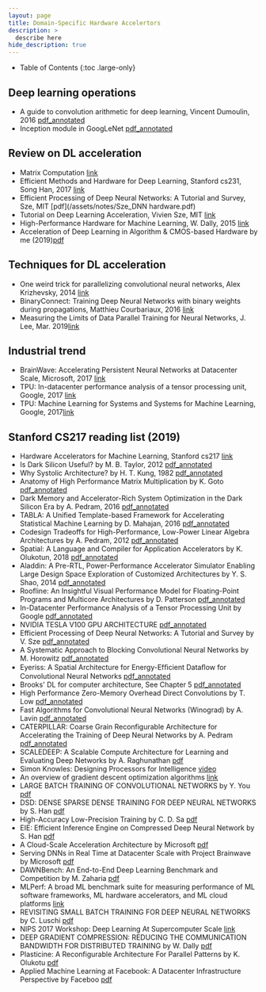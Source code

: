 ```yaml
---
layout: page
title: Domain-Specific Hardware Accelertors
description: >
  describe here
hide_description: true
---
```


- Table of Contents
{:toc .large-only}

## Deep learning operations
- A guide to convolution arithmetic for deep learning, Vincent Dumoulin, 2016 [pdf_annotated](/assets/notes/CNNArithmatic.pdf)
- Inception module in GoogLeNet [pdf_annotated](/assets/notes/cs217/Inception_GoogLeNet_Kreview.pdf)


## Review on DL acceleration
- Matrix Computation [link](https://www.amazon.com/Computations-Hopkins-Studies-Mathematical-Sciences/dp/1421407949)
- Efficient Methods and Hardware for Deep Learning, Stanford cs231, Song Han, 2017 [link](http://cs231n.stanford.edu/slides/2017/cs231n_2017_lecture15.pdf)
- Efficient Processing of Deep Neural Networks: A Tutorial and Survey, Sze, MIT [pdf](/assets/notes/Sze_DNN hardware.pdf)
- Tutorial on Deep Learning Acceleration, Vivien Sze, MIT [link](http://www.rle.mit.edu/eems/publications/tutorials/)
- High-Performance Hardware for Machine Learning, W. Dally, 2015 [link](https://media.nips.cc/Conferences/2015/tutorialslides/Dally-NIPS-Tutorial-2015.pdf)
- Acceleration of Deep Learning in Algorithm & CMOS-based Hardware by me (2019)[pdf](/assets/notes/DeepLearningAcc_JHShin.pdf)

## Techniques for DL acceleration
- One weird trick for parallelizing convolutional neural networks, Alex Krizhevsky, 2014 [link](https://arxiv.org/abs/1404.5997)
- BinaryConnect: Training Deep Neural Networks with binary weights during propagations, Matthieu Courbariaux, 2016 [link](https://arxiv.org/abs/1511.00363)
- Measuring the Limits of Data Parallel Training for Neural Networks, J. Lee, Mar. 2019[link](https://ai.googleblog.com/2019/03/measuring-limits-of-data-parallel.html?fbclid=IwAR0o5sHfD83FK3Gp1GvqoiNUpKGbJSszrBb4Ww9lhBQ8RtL18hFj3-AekFo)


## Industrial trend
- BrainWave: Accelerating Persistent Neural Networks at Datacenter Scale, Microsoft, 2017 [link](http://learningsys.org/nips17/assets/slides/brainwave-nips17.pdf)
- TPU: In-datacenter performance analysis of a tensor processing unit, Google, 2017 [link](https://ieeexplore.ieee.org/abstract/document/8192463)
- TPU: Machine Learning for Systems and Systems for Machine Learning, Google, 2017[link](http://learningsys.org/nips17/assets/slides/dean-nips17.pdf)

## Stanford CS217 reading list (2019)
- Hardware Accelerators for Machine Learning, Stanford cs217 [link](https://cs217.stanford.edu/)
- Is Dark Silicon Useful? by M. B. Taylor, 2012 [pdf_annotated](/assets/notes/cs217/DarkSilicon.pdf)
- Why Systolic Architecture? by H. T. Kung, 1982 [pdf_annotated](/assets/notes/cs217/WhySystolicArchitecture.pdf)
- Anatomy of High Performance Matrix Multiplication by K. Goto [pdf_annotated](/assets/notes/cs217/HighPerformanceMatrixMultiplication.pdf)
- Dark Memory and Accelerator-Rich System Optimization in the Dark Silicon Era by A. Pedram, 2016 [pdf_annotated](/assets/notes/cs217/DarkMemory.pdf)
- TABLA: A Unified Template-based Framework for Accelerating Statistical Machine Learning by D. Mahajan, 2016 [pdf_annotated](/assets/notes/cs217/Tabla.pdf)
- Codesign Tradeoffs for High-Performance, Low-Power Linear Algebra Architectures by A. Pedram, 2012 [pdf_annotated](/assets/notes/cs217/CodesignTradeoffLinAlg.pdf)
- Spatial: A Language and Compiler for Application Accelerators by K. Olukotun, 2018 [pdf_annotated](/assets/notes/cs217/Spatial.pdf)
- Aladdin: A Pre-RTL, Power-Performance Accelerator Simulator Enabling Large Design Space Exploration of Customized Architectures by Y. S. Shao, 2014 [pdf_annotated](/assets/notes/cs217/Aladdin.pdf)
- Roofline: An Insightful Visual Performance Model
for Floating-Point Programs and Multicore Architectures by D. Patterson [pdf_annotated](/assets/notes/cs217/RooflineVyNoYellow.pdf)
- In-Datacenter Performance Analysis of a Tensor Processing Unit by Google [pdf_annotated](../wifi/cs217/TPUv1.pdf)
- NVIDIA TESLA V100 GPU ARCHITECTURE [pdf_annotated](/assets/notes/cs217/volta-architecture-whitepaper.pdf)
- Efficient Processing of Deep Neural Networks: A Tutorial and Survey by V. Sze [pdf_annotated](/assets/notes/cs217/2017_sze_dnn.pdf)
- A Systematic Approach to Blocking Convolutional Neural Networks by M. Horowitz [pdf_annotated](/assets/notes/cs217/systolicCNN.pdf)
- Eyeriss: A Spatial Architecture for Energy-Efﬁcient Dataﬂow for Convolutional Neural Networks [pdf_annotated](/assets/notes/cs217/2016_isca_eyeriss_architecture.pdf)
- Brooks' DL for computer architecture, See Chapter 5 [pdf_annotated](/assets/notes/cs217/DLforarchitecture.pdf)
- High Performance Zero-Memory Overhead Direct Convolutions by T. Low [pdf_annotated](/assets/notes/cs217/ZeroMemOverheadDirectConv.pdf)
- Fast Algorithms for Convolutional Neural Networks (Winograd) by A. Lavin [pdf_annotated](/assets/notes/cs217/FastConv.pdf)
- CATERPILLAR: Coarse Grain Reconfigurable Architecture for Accelerating the Training of Deep Neural Networks by A. Pedram [pdf_annotated](/assets/notes/cs217/Catepillar.pdf)
- SCALEDEEP: A Scalable Compute Architecture for Learning and Evaluating Deep Networks by A. Raghunathan [pdf](/assets/notes/cs217/ScaleDeep.pdf)
- Simon Knowles: Designing Processors for Intelligence [video](https://www.youtube.com/watch?v=7XtBZ4Hsi_M&feature=youtu.be)
- An overview of gradient descent optimization algorithms [link](http://ruder.io/optimizing-gradient-descent/)
- LARGE BATCH TRAINING OF CONVOLUTIONAL NETWORKS by Y. You [pdf](/assets/notes/cs217/LargeBatchCNN.pdf)
- DSD: DENSE SPARSE DENSE TRAINING FOR DEEP NEURAL NETWORKS by S. Han [pdf](/assets/notes/cs217/DSD.pdf)
- High-Accuracy Low-Precision Training by C. D. Sa [pdf](/assets/notes/cs217/HALP.pdf)
- EIE: Efficient Inference Engine on Compressed Deep Neural Network by S. Han [pdf](/assets/notes/cs217/EIE.pdf)
- A Cloud-Scale Acceleration Architecture by Microsoft [pdf](/assets/notes/cs217/CloudScaleAccelerationArchitecture.pdf)
- Serving DNNs in Real Time at Datacenter Scale with Project Brainwave by Microsoft [pdf](/assets/notes/cs217/BRAINWAVE_.pdf)
- DAWNBench: An End-to-End Deep Learning Benchmark and Competition by M. Zaharia [pdf](/assets/notes/cs217/nips_sysml_dawnbench.pdf)
- MLPerf: A broad ML benchmark suite for measuring performance of ML software frameworks, ML hardware accelerators, and ML cloud platforms [link](https://mlperf.org/)
- REVISITING SMALL BATCH TRAINING FOR DEEP NEURAL NETWORKS by C. Luschi [pdf](/assets/notes/cs217/SmallBatch.pdf)
- NIPS 2017 Workshop: Deep Learning At Supercomputer Scale [link](https://supercomputersfordl2017.github.io/)
- DEEP GRADIENT COMPRESSION: REDUCING THE COMMUNICATION BANDWIDTH FOR DISTRIBUTED TRAINING by W. Dally [pdf](/assets/notes/cs217/DeepGradientCompression.pdf)
- Plasticine: A Reconfigurable Architecture For Parallel Patterns by K. Olukotu [pdf](/assets/notes/cs217/plasticine-isca2017.pdf)
- Applied Machine Learning at Facebook: A Datacenter Infrastructure Perspective by Faceboo [pdf](/assets/notes/cs217/hpca-2018-facebook.pdf)





